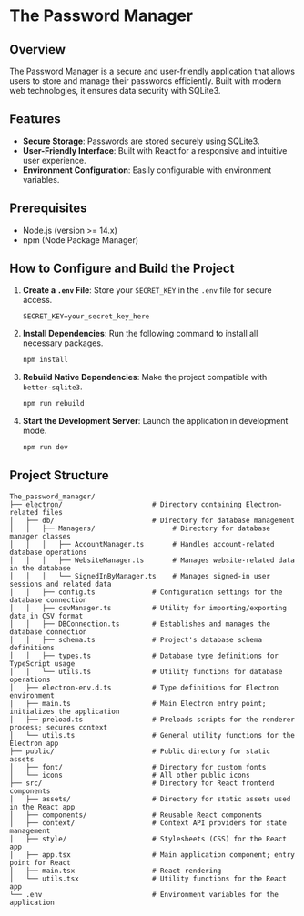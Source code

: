 # The Password Manager

## Overview

The Password Manager is a secure and user-friendly application that allows users to store and manage their passwords efficiently. Built with modern web technologies, it ensures data security with SQLite3.

## Features

- **Secure Storage**: Passwords are stored securely using SQLite3.
- **User-Friendly Interface**: Built with React for a responsive and intuitive user experience.
- **Environment Configuration**: Easily configurable with environment variables.

## Prerequisites

- Node.js (version >= 14.x)
- npm (Node Package Manager)

## How to Configure and Build the Project

1. **Create a `.env` File**: Store your `SECRET_KEY` in the `.env` file for secure access.

   ```text
   SECRET_KEY=your_secret_key_here
   ```

2. **Install Dependencies**: Run the following command to install all necessary packages.

   ```bash
   npm install
   ```

3. **Rebuild Native Dependencies**: Make the project compatible with `better-sqlite3`.

   ```bash
   npm run rebuild
   ```

4. **Start the Development Server**: Launch the application in development mode.

   ```bash
   npm run dev
   ```

## Project Structure

```
The_password_manager/
├── electron/                      # Directory containing Electron-related files
│   ├── db/                        # Directory for database management
│   │   ├── Managers/                   # Directory for database manager classes
│   │   │   ├── AccountManager.ts       # Handles account-related database operations
│   │   │   ├── WebsiteManager.ts       # Manages website-related data in the database
│   │   │   └── SignedInByManager.ts    # Manages signed-in user sessions and related data
│   │   ├── config.ts              # Configuration settings for the database connection
│   │   ├── csvManager.ts          # Utility for importing/exporting data in CSV format
│   │   ├── DBConnection.ts        # Establishes and manages the database connection
│   │   ├── schema.ts              # Project's database schema definitions
│   │   ├── types.ts               # Database type definitions for TypeScript usage
│   │   └── utils.ts               # Utility functions for database operations
│   ├── electron-env.d.ts          # Type definitions for Electron environment
│   ├── main.ts                    # Main Electron entry point; initializes the application
│   ├── preload.ts                 # Preloads scripts for the renderer process; secures context
│   └── utils.ts                   # General utility functions for the Electron app
├── public/                        # Public directory for static assets
│   ├── font/                      # Directory for custom fonts
│   └── icons                      # All other public icons
├── src/                           # Directory for React frontend components
│   ├── assets/                    # Directory for static assets used in the React app
│   ├── components/                # Reusable React components
│   ├── context/                   # Context API providers for state management
│   ├── style/                     # Stylesheets (CSS) for the React app
│   ├── app.tsx                    # Main application component; entry point for React
│   ├── main.tsx                   # React rendering
│   └── utils.tsx                  # Utility functions for the React app
└── .env                           # Environment variables for the application
```
